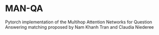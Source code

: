 # MAN-QA
Pytorch implementation of the Multihop Attention Networks for Question Answering matching proposed by Nam Khanh Tran and Claudia Niederee
